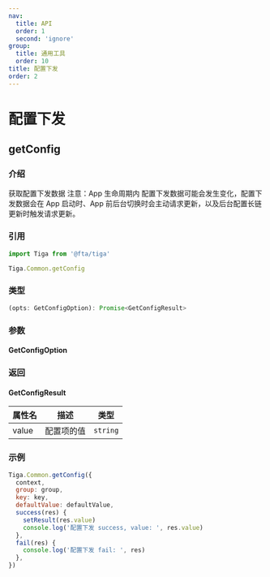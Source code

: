 ```yaml
---
nav:
  title: API
  order: 1
  second: 'ignore'
group:
  title: 通用工具
  order: 10
title: 配置下发
order: 2
---
```


# 配置下发

## getConfig

<Platform name="common" version="1.0.0"></Platform>

### 介绍

获取配置下发数据
注意：App 生命周期内 配置下发数据可能会发生变化，配置下发数据会在 App 启动时、App 前后台切换时会主动请求更新，以及后台配置长链更新时触发请求更新。

### 引用

```jsx | pure
import Tiga from '@fta/tiga'

Tiga.Common.getConfig
```

### 类型

```jsx | pure
(opts: GetConfigOption): Promise<GetConfigResult>
```
### 参数
#### GetConfigOption

<API id="Common_GetConfigOption"></API>

### 返回
#### GetConfigResult

| 属性名 | 描述       | 类型     |
| ------ | ---------- | -------- |
| value  | 配置项的值 | `string` |

### 示例

```jsx | pure
Tiga.Common.getConfig({
  context,
  group: group,
  key: key,
  defaultValue: defaultValue,
  success(res) {
    setResult(res.value)
    console.log('配置下发 success, value: ', res.value)
  },
  fail(res) {
    console.log('配置下发 fail: ', res)
  },
})
```
